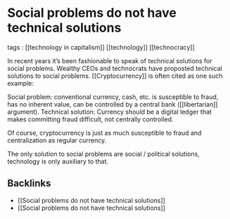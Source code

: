 # Social problems do not have technical solutions

tags
: [[technology in capitalism]] [[technology]] [[technocracy]]

In recent years it&rsquo;s been fashionable to speak of technical solutions for social problems. Wealthy CEOs and technocrats have proposted technical solutions to social problems. [[Cryptocurrency]] is often cited as one such example:

Social problem: conventional currency, cash, etc. is susceptible to fraud, has no inherent value, can be controlled by a central bank ([[libertarian]] argument). Technical solution: Currency should be a digital ledger that makes committing fraud difficult, not centrally controlled.

Of course, cryptocurrency is just as much susceptible to fraud and centralization as regular currency.

The only solution to social problems are social / political solutions, technology is only auxiliary to that.


<a id="org6b53455"></a>

## Backlinks

-   [[Social problems do not have technical solutions]]
-   [[Social problems do not have technical solutions]]
